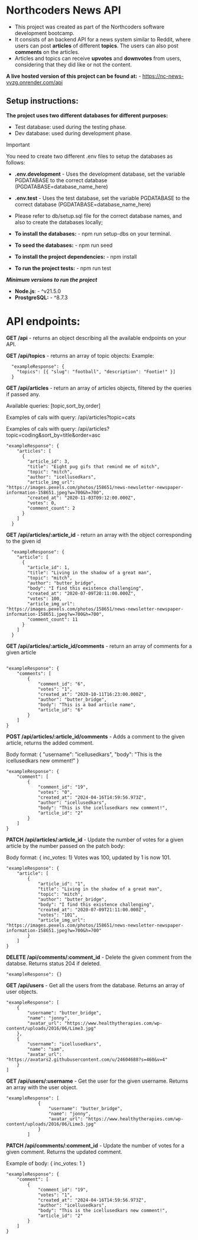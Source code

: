 # Northcoders News API

- This project was created as part of the Northcoders software development bootcamp.
- It consists of an backend API for a news system similar to Reddit, where users can post **articles** of different **topics**. The users can also post **comments** on the articles.
- Articles and topics can receive **upvotes** and **downvotes** from users, considering that they did like or not the content.

**A live hosted version of this project can be found at:** - https://nc-news-vvzg.onrender.com/api 

## Setup instructions:

**The project uses two different databases for different purposes:**

-   Test database: used during the testing phase.
-   Dev database: used during development phase.

> [!IMPORTANT]
> You need to create two different .env files to setup the databases as follows:

-   **.env.development** - Uses the development database, set the variable PGDATABASE to the correct database (PGDATABASE=database_name_here)

-   **.env.test** - Uses the test database, set the variable PGDATABASE to the correct database (PGDATABASE=database_name_here)

-   Please refer to db/setup.sql file for the correct database names, and also to create the databases locally;

-   **To install the databases:** - npm run setup-dbs on your terminal.

-   **To seed the databases:** - npm run seed

-	**To install the project dependencies:** - npm install

-	**To run the project tests:** - npm run test

***Minimum versions to run the project***

- **Node.js**: - ^v21.5.0
- **ProstgreSQL:** - ^8.7.3

# API endpoints:

**GET /api** - returns an object describing all the available endpoints on your API.

**GET /api/topics** - returns an array of topic objects: Example:

```
  "exampleResponse": {
    "topics": [{ "slug": "football", "description": "Footie!" }]
  } 
```
**GET /api/articles** - return an array of articles objects, filtered by the queries if passed any.

Available queries: [topic,sort_by,order]

Examples of cals with query: /api/articles?topic=cats

Examples of cals with query: /api/articles?topic=coding&sort_by=title&order=asc

```
"exampleResponse": {
    "articles": [
      {
        "article_id": 3,
        "title": "Eight pug gifs that remind me of mitch",
        "topic": "mitch",
        "author": "icellusedkars",
        "article_img_url": "https://images.pexels.com/photos/158651/news-newsletter-newspaper-information-158651.jpeg?w=700&h=700",
        "created_at": "2020-11-03T09:12:00.000Z",
        "votes": 0,
        "comment_count": 2
      }
    ]
  }
```

**GET /api/articles/:article_id** - return an array with the object corresponding to the given id
```
  "exampleResponse": {
    "article": [
      {
        "article_id": 1,
        "title": "Living in the shadow of a great man",
        "topic": "mitch",
        "author": "butter_bridge",
        "body": "I find this existence challenging",
        "created_at": "2020-07-09T20:11:00.000Z",
        "votes": 100,
        "article_img_url": "https://images.pexels.com/photos/158651/news-newsletter-newspaper-information-158651.jpeg?w=700&h=700",
		"comment_count": 11
      }
    ]
  }
```
**GET /api/articles/:article_id/comments** - return an array of comments for a given article

```

"exampleResponse": {
	"comments": [
		{
			"comment_id": "6",
			"votes": "1",
			"created_at": "2020-10-11T16:23:00.000Z",
			"author": "butter_bridge",
			"body": "This is a bad article name",
			"article_id": "6"
		}
	]
}
```

**POST /api/articles/:article_id/comments** - Adds a comment to the given article, returns the added comment.

Body format: { "username": "icellusedkars",	"body": "This is the icellusedkars new omment!" }

```
"exampleResponse": {
	"comment": [
		{
			"comment_id": "19",
			"votes": "0",
			"created_at": "2024-04-16T14:59:56.973Z",
			"author": "icellusedkars",
			"body": "This is the icellusedkars new comment!",
			"article_id": "2"
		}
	]
}
```
**PATCH /api/articles/:article_id** - Update the number of votes for a given article by the number passed on the patch body:

Body format: { inc_votes: 1} Votes was 100, updated by 1 is now 101.

```
"exampleResponse": {
	"article": [
		{
			"article_id": "1",
			"title": "Living in the shadow of a great man",
			"topic": "mitch",
			"author": "butter_bridge",
			"body": "I find this existence challenging",
			"created_at": "2020-07-09T21:11:00.000Z",
			"votes": "101",
			"article_img_url": "https://images.pexels.com/photos/158651/news-newsletter-newspaper-information-158651.jpeg?w=700&h=700"
		}
	]
}
```
**DELETE /api/comments/:comment_id** - Delete the given comment from the databse. Returns status 204 if deleted.

```status: 204.
"exampleResponse": {}
```

**GET /api/users** - Get all the users from the database. Returns an array of user objects.

```
"exampleResponse": [
	{
		"username": "butter_bridge",
		"name": "jonny",
		"avatar_url": "https://www.healthytherapies.com/wp-content/uploads/2016/06/Lime3.jpg"
	},
	{
		"username": "icellusedkars",
		"name": "sam",
		"avatar_url": "https://avatars2.githubusercontent.com/u/24604688?s=460&v=4"
	}
]
```

**GET /api/users/:username** - Get the user for the given username. Returns an array with the user object.

```
"exampleResponse": [
			{
				"username": "butter_bridge",
				"name": "jonny",
				"avatar_url": "https://www.healthytherapies.com/wp-content/uploads/2016/06/Lime3.jpg"
			}
		]
```

**PATCH /api/comments/:comment_id** - Update the number of votes for a given comment. Returns the updated comment.

Example of body: { inc_votes: 1 }


```
"exampleResponse": {
	"comment": [
		{
			"comment_id": "19",
			"votes": "1",
			"created_at": "2024-04-16T14:59:56.973Z",
			"author": "icellusedkars",
			"body": "This is the icellusedkars new comment!",
			"article_id": "2"
		}
	]
}

```
